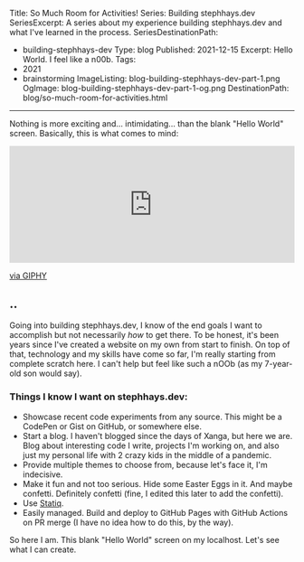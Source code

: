Title: So Much Room for Activities!
Series: Building stephhays.dev
SeriesExcerpt: A series about my experience building stephhays.dev and what I've learned in the process.
SeriesDestinationPath:
- building-stephhays-dev
Type: blog
Published: 2021-12-15
Excerpt: Hello World. I feel like a n00b.
Tags:
- 2021
- brainstorming
ImageListing: blog-building-stephhays-dev-part-1.png
OgImage: blog-building-stephhays-dev-part-1-og.png
DestinationPath: blog/so-much-room-for-activities.html
---

<p class="lead">Nothing is more exciting and... intimidating... than the blank "Hello World" screen. Basically, this is what comes to mind:</p>

<div style="width:100%;height:0;padding-bottom:41%;position:relative;"><iframe src="https://giphy.com/embed/yrFrXTTTcHIY0" width="100%" height="100%" style="position:absolute" frameBorder="0" class="giphy-embed" allowFullScreen></iframe></div><p><a href="https://giphy.com/gifs/yrFrXTTTcHIY0">via GIPHY</a></p>

## <?#= Excerpt /?>..
Going into building stephhays.dev, I know of the end goals I want to accomplish but not necessarily <i>how</i> to get there. To be honest, it's been years since I've created a website on my own from start to finish. On top of that, technology and my skills have come so far, I'm really starting from complete scratch here. I can't help but feel like such a nOOb (as my 7-year-old son would say).

### Things I know I want on stephhays.dev:

* Showcase recent code experiments from any source. This might be a CodePen or Gist on GitHub, or somewhere else.
* Start a blog. I haven't blogged since the days of Xanga, but here we are. Blog about interesting code I write, projects I'm working on, and also just my personal life with 2 crazy kids in the middle of a pandemic.
* Provide multiple themes to choose from, because let's face it, I'm indecisive.
* Make it fun and not too serious. Hide some Easter Eggs in it. And maybe confetti. Definitely <span class="confetti cursor-pointer link-underline link-underline-alpha" tabindex="0">confetti</span> (fine, I edited this later to add the confetti).
* Use [Statiq](https://www.statiq.dev/).
* Easily managed. Build and deploy to GitHub Pages with GitHub Actions on PR merge (I have no idea how to do this, by the way).

So here I am. This blank "Hello World" screen on my localhost. Let's see what I can create.